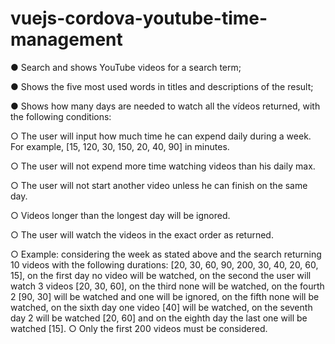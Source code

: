# vuejs-cordova-youtube-time-management

● Search and shows YouTube videos for a search term;

● Shows the five most used words in titles and descriptions of the result;

● Shows how many days are needed to watch all the vídeos returned, with the following
conditions:

○ The user will input how much time he can expend daily during a week. For
example, [15, 120, 30, 150, 20, 40, 90] in minutes.

○ The user will not expend more time watching videos than his daily max.

○ The user will not start another video unless he can finish on the same day.

○ Videos longer than the longest day will be ignored.

○ The user will watch the videos in the exact order as returned.

○ Example: considering the week as stated above and the search returning 10
videos with the following durations: [20, 30, 60, 90, 200, 30, 40, 20, 60, 15], on
the first day no video will be watched, on the second the user will watch 3 videos
[20, 30, 60], on the third none will be watched, on the fourth 2 [90, 30] will be
watched and one will be ignored, on the fifth none will be watched, on the sixth
day one video [40] will be watched, on the seventh day 2 will be watched [20, 60]
and on the eighth day the last one will be watched [15].
○ Only the first 200 videos must be considered.
